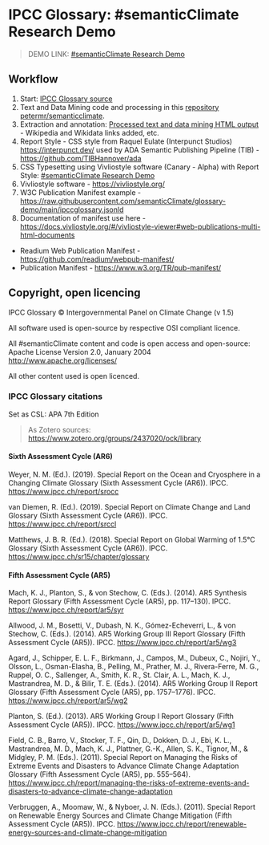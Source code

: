# IPCC Glossary: #semanticClimate Research Demo

> DEMO LINK: [#semanticClimate Research Demo](https://vivliostyle.vercel.app/#src=https://raw.githubusercontent.com/semanticClimate/glossary-demo/main/ipccglossary.jsonld)

## Workflow

  1. Start: [IPCC Glossary source](https://apps.ipcc.ch/glossary/) 
  2. Text and Data Mining code and processing in this [repository petermr/semanticclimate](https://github.com/petermr/semanticClimate/tree/main/ipcc/ar6/test/total_glossary).
  3. Extraction and annotation: [Processed text and data mining HTML output](https://github.com/semanticClimate/semanticClimate/blob/main/ipcc/ar6/test/total_glossary/new_total_demo.html) - Wikipedia and Wikidata links added, etc.
  4. Report Style - CSS style from Raquel Eulate (Interpunct Studios) https://interpunct.dev/ used by ADA Semantic Publishing Pipeline (TIB) - https://github.com/TIBHannover/ada
  5. CSS Typesetting using Vivliostyle software (Canary - Alpha) with Report Style: [#semanticClimate Research Demo](https://vivliostyle.vercel.app/#src=https://raw.githubusercontent.com/semanticClimate/glossary-demo/main/ipccglossary.jsonld)
  6. Vivliostyle software - https://vivliostyle.org/
  7. W3C Publication Manifest example - https://raw.githubusercontent.com/semanticClimate/glossary-demo/main/ipccglossary.jsonld
  8. Documentation of manifest use here - https://docs.vivliostyle.org/#/vivliostyle-viewer#web-publications-multi-html-documents

  - Readium Web Publication Manifest - https://github.com/readium/webpub-manifest/
  - Publication Manifest - https://www.w3.org/TR/pub-manifest/

## Copyright, open licencing

IPCC Glossary © Intergovernmental Panel on Climate Change (v 1.5)

All software used is open-source by respective OSI compliant licence.

All #semanticClimate content and code is open access and open-source: Apache License Version 2.0, January 2004 http://www.apache.org/licenses/

All other content used is open licenced.

### IPCC Glossary citations

Set as CSL: APA 7th Edition

> As Zotero sources: https://www.zotero.org/groups/2437020/ock/library  

#### Sixth Assessment Cycle (AR6)

Weyer, N. M. (Ed.). (2019). Special Report on the Ocean and Cryosphere in a Changing Climate Glossary (Sixth Assessment Cycle (AR6)). IPCC. https://www.ipcc.ch/report/srocc
 
van Diemen, R. (Ed.). (2019). Special Report on Climate Change and Land Glossary (Sixth Assessment Cycle (AR6)). IPCC. https://www.ipcc.ch/report/srccl

Matthews, J. B. R. (Ed.). (2018). Special Report on Global Warming of 1.5°C Glossary (Sixth Assessment Cycle (AR6)). IPCC. https://www.ipcc.ch/sr15/chapter/glossary

#### Fifth Assessment Cycle (AR5)

Mach, K. J., Planton, S., & von Stechow, C. (Eds.). (2014). AR5 Synthesis Report Glossary (Fifth Assessment Cycle (AR5), pp. 117–130). IPCC. https://www.ipcc.ch/report/ar5/syr

Allwood, J. M., Bosetti, V., Dubash, N. K., Gómez-Echeverri, L., & von Stechow, C. (Eds.). (2014). AR5 Working Group III Report Glossary (Fifth Assessment Cycle (AR5)). IPCC. https://www.ipcc.ch/report/ar5/wg3

Agard, J., Schipper, E. L. F., Birkmann, J., Campos, M., Dubeux, C., Nojiri, Y., Olsson, L., Osman-Elasha, B., Pelling, M., Prather, M. J., Rivera-Ferre, M. G., Ruppel, O. C., Sallenger, A., Smith, K. R., St. Clair, A. L., Mach, K. J., Mastrandrea, M. D., & Bilir, T. E. (Eds.). (2014). AR5 Working Group II Report Glossary (Fifth Assessment Cycle (AR5), pp. 1757–1776). IPCC. https://www.ipcc.ch/report/ar5/wg2

Planton, S. (Ed.). (2013). AR5 Working Group I Report Glossary (Fifth Assessment Cycle (AR5)). IPCC. https://www.ipcc.ch/report/ar5/wg1

Field, C. B., Barro, V., Stocker, T. F., Qin, D., Dokken, D. J., Ebi, K. L., Mastrandrea, M. D., Mach, K. J., Plattner, G.-K., Allen, S. K., Tignor, M., & Midgley, P. M. (Eds.). (2011). Special Report on Managing the Risks of Extreme Events and Disasters to Advance Climate Change Adaptation Glossary (Fifth Assessment Cycle (AR5), pp. 555–564). https://www.ipcc.ch/report/managing-the-risks-of-extreme-events-and-disasters-to-advance-climate-change-adaptation

Verbruggen, A., Moomaw, W., & Nyboer, J. N. (Eds.). (2011). Special Report on Renewable Energy Sources and Climate Change Mitigation (Fifth Assessment Cycle (AR5)). IPCC. https://www.ipcc.ch/report/renewable-energy-sources-and-climate-change-mitigation




